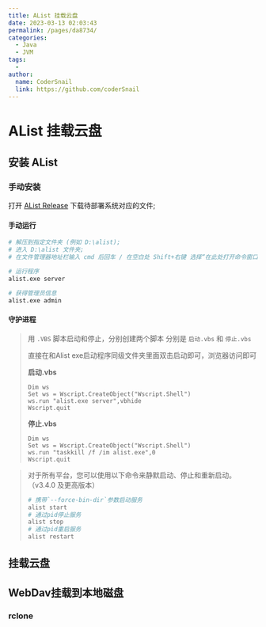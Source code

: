 ```yaml
---
title: AList 挂载云盘
date: 2023-03-13 02:03:43
permalink: /pages/da8734/
categories:
  - Java
  - JVM
tags:
  - 
author: 
  name: CoderSnail
  link: https://github.com/coderSnail
---
```


# AList 挂载云盘

## 安装 AList

### 手动安装

打开 [AList Release](https://github.com/Xhofe/alist/releases) 下载待部署系统对应的文件;

#### 手动运行



<code-group>
  <code-block title="Windows" active>

  ```sh
  # 解压到指定文件夹 (例如 D:\alist);
  # 进入 D:\alist 文件夹;
  # 在文件管理器地址栏输入 cmd 后回车 / 在空白处 Shift+右键 选择“在此处打开命令窗口”;
  
  # 运行程序
  alist.exe server
  
  # 获得管理员信息
  alist.exe admin
  ```
  </code-block>
</code-group>



#### 守护进程



<code-group>
  <code-block title="Windows" active>

> 用 `.VBS` 脚本启动和停止，分别创建两个脚本 分别是 `启动.vbs` 和 `停止.vbs`
>
> 直接在和Alist exe启动程序同级文件夹里面双击启动即可，浏览器访问即可
>
> 
>
> **启动.vbs**
>
> ```vbscript
> Dim ws
> Set ws = Wscript.CreateObject("Wscript.Shell")
> ws.run "alist.exe server",vbhide
> Wscript.quit
> ```
>
> **停止.vbs**
>
> ```vbscript
> Dim ws
> Set ws = Wscript.CreateObject("Wscript.Shell")
> ws.run "taskkill /f /im alist.exe",0
> Wscript.quit
> ```

  </code-block>
</code-group>



> 对于所有平台，您可以使用以下命令来静默启动、停止和重新启动。 （v3.4.0 及更高版本）
>
> ```sh
> # 携带`--force-bin-dir`参数启动服务
> alist start
> # 通过pid停止服务
> alist stop
> # 通过pid重启服务
> alist restart
> ```



## 挂载云盘

## WebDav挂载到本地磁盘

### rclone

